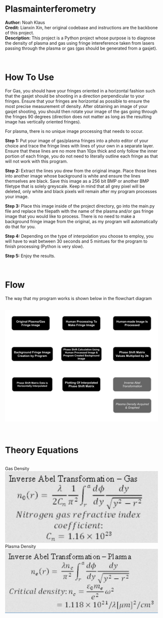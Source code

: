 # Plasmainterferometry
__Author:__ Noah Klaus
</br>
__Credit:__ Lianxin Xin, her original codebase and instructions are the backbone of this project.
</br> 
__Description:__ This project is a Python project whose purpose is to diagnose the density of plasma and gas using fringe intereference taken from lasers passing through the plasma or gas (gas should be generated from a gasjet).

</br>

# How To Use
For Gas, you should have your fringes oriented in a horizontal fashion such that the gasjet should be shooting in a direction perpendicular to your fringes. Ensure that your fringes are horizontal as possible to ensure the most precise measurement of density. After obtaining an image of your gasjet shooting, you should then rotate your image of the gas going through the fringes 90 degrees (direction does not matter as long as the resulting image has vertically oriented fringes).

For plasma, there is no unique image processing that needs to occur.

**Step 1:** Put your image of gas/plasma fringes into a photo editor of your choice and trace the fringe lines with lines of your own in a separate layer. Ensure that these lines are no more than 10px thick and only follow the inner portion of each fringe, you do not need to literally outline each fringe as that will not work with this program.

**Step 2:** Extract the lines you drew from the original image. Place those lines into another image whose background is white and ensure the lines themselves are black. Save this image as a 256 bit BMP or another BMP filetype that is solely greyscale. Keep in mind that all grey pixel will be deleted, only white and black pixels will remain after my program processes your image.

**Step 3:** Place this image inside of the project directory, go into the main.py file and replace the filepath with the name of the plasma and/or gas fringe image that you would like to process. There is no need to make a background fringe image from the original, as my program will automatically do that for you.

**Step 4:** Depending on the type of interpolation you choose to employ, you will have to wait between 30 seconds and 5 mintues for the program to finish processing (Python is very slow).

**Step 5:** Enjoy the results.

</br>

# Flow
The way that my program works is shown below in the flowchart diagram

</br>

<img src="readMeAssets/PlasmainterferometryReadMeImage.svg" alt="Diagram Image">

</br>
</br>
</br>

# Theory Equations
</br>
Gas Density
<img src="readMeAssets/gasDensity.png" alt="Gas Density Equation">
</br>
Plasma Density
<img src="readMeAssets/plasmaDensity.png" alt="Plasma Density Equation">
</br>
